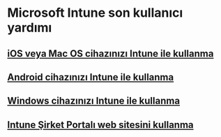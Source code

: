 # Microsoft Intune son kullanıcı yardımı
## [iOS veya Mac OS cihazınızı Intune ile kullanma](using-your-ios-or-mac-os-x-device-with-intune.md)
## [Android cihazınızı Intune ile kullanma](using-your-android-device-with-intune.md)
## [Windows cihazınızı Intune ile kullanma](using-your-windows-device-with-intune.md)
## [Intune Şirket Portalı web sitesini kullanma](using-the-intune-company-portal-website.md)


<!--HONumber=Nov16_HO4-->



